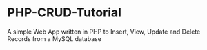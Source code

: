# PHP-CRUD-Tutorial
A simple Web App written in PHP to Insert, View, Update and Delete Records from a MySQL database
